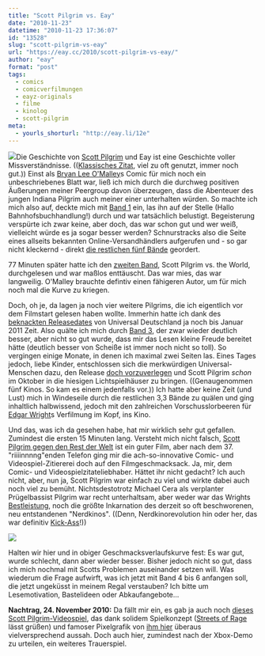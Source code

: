 ```yaml
---
title: "Scott Pilgrim vs. Eay"
date: "2010-11-23"
datetime: "2010-11-23 17:36:07"
id: "13528"
slug: "scott-pilgrim-vs-eay"
url: "https://eay.cc/2010/scott-pilgrim-vs-eay/"
author: "eay"
format: "post"
tags:
  - comics
  - comicverfilmungen
  - eayz-originals
  - filme
  - kinolog
  - scott-pilgrim
meta:
  - yourls_shorturl: "http://eay.li/12e"
---
```


![](https://eay.cc/uploads/2010/scottpilgrim1.gif)Die Geschichte von [Scott Pilgrim](http://www.scottpilgrim.com/) und Eay ist eine Geschichte voller Missverständnisse. (([Klassisches Zitat](http://www.youtube.com/watch?v=Wy3e_SjGAUA), viel zu oft genutzt, immer noch gut.)) Einst als [Bryan Lee O'Malley](http://radiomaru.com/)s Comic für mich noch ein unbeschriebenes Blatt war, ließ ich mich durch die durchweg positiven Äußerungen meiner Peergroup davon überzeugen, dass die Abenteuer des jungen Indiana Pilgrim auch meiner einer unterhalten würden. So machte ich mich also auf, deckte mich mit [Band 1](http://www.amazon.de/exec/obidos/ASIN/1932664084/eayznet-21) ein, las ihn auf der Stelle (Hallo Bahnhofsbuchhandlung!) durch und war tatsächlich belustigt. Begeisterung verspürte ich zwar keine, aber doch, das war schon gut und wer weiß, vielleicht würde es ja sogar besser werden? Schnurstracks also die Seite eines allseits bekannten Online-Versandhändlers aufgerufen und - so gar nicht kleckernd - direkt [die restlichen fünf Bände](http://amzn.to/9TeB4X) geordert.

77 Minuten später hatte ich den [zweiten Band](http://www.amazon.de/exec/obidos/ASIN/1932664122/eayznet-21), Scott Pilgrim vs. the World, durchgelesen und war maßlos enttäuscht. Das war mies, das war langweilig. O'Malley brauchte defintiv einen fähigeren Autor, um für mich noch mal die Kurve zu kriegen.

Doch, oh je, da lagen ja noch vier weitere Pilgrims, die ich eigentlich vor dem Filmstart gelesen haben wollte. Immerhin hatte ich dank des [beknackten Releasedates](http://www.fuenf-filmfreunde.de/2010/07/21/scott-pilgrim-remixes-und-der-deutschlandstart/) von Universal Deutschland ja noch bis Januar 2011 Zeit. Also quälte ich mich durch [Band 3](http://www.amazon.de/exec/obidos/ASIN/193266422X/eayznet-21), der zwar wieder deutlich besser, aber nicht so gut wurde, dass mir das Lesen kleine Freude bereitet hätte (deutlich besser von Scheiße ist immer noch nicht so toll). So vergingen einige Monate, in denen ich maximal zwei Seiten las. Eines Tages jedoch, liebe Kinder, entschlossen sich die merkwürdigen Universal-Menschen dazu, den Release [doch vorzuverlegen](http://twitter.com/Eay/statuses/24011746560) und Scott Pilgrim _schon_ im Oktober in die hiesigen Lichtspielhäuser zu bringen. ((Genaugenommen fünf Kinos. So kam es einem jedenfalls vor.)) Ich hatte aber keine Zeit (und Lust) mich in Windeseile durch die restlichen 3,3 Bände zu quälen und ging inhaltlich halbwissend, jedoch mit den zahlreichen Vorschusslorbeeren für [Edgar Wright](http://de.wikipedia.org/wiki/Edgar_Wright)s Verfilmung im Kopf, ins Kino.

Und das, was ich da gesehen habe, hat mir wirklich sehr gut gefallen. Zumindest die ersten 15 Minuten lang. Versteht mich nicht falsch, [Scott Pilgrim gegen den Rest der Welt](http://www.imdb.com/title/tt0446029/) ist ein guter Film, aber nach dem 37. "riiiinnnng"enden Telefon ging mir die ach-so-innovative Comic- und Videospiel-Zitiererei doch auf den Filmgeschmacksack. Ja, mir, dem Comic- und Videospielzitateliebhaber. Hättet ihr nicht gedacht? Ich auch nicht, aber, nun ja, Scott Pilgrim war einfach zu viel und wirkte dabei auch noch viel zu bemüht. Nichtsdestotrotz Michael Cera als verplanter Prügelbassist Pilgrim war recht unterhaltsam, aber weder war das Wrights [Bestleistung](http://www.amazon.de/exec/obidos/ASIN/B0007M2XLU/eayznet-21), noch die größte Inkarnation des derzeit so oft beschworenen, neu entstandenen "Nerdkinos". ((Denn, Nerdkinorevolution hin oder her, das war definitiv [Kick-Ass](http://www.amazon.de/exec/obidos/ASIN/B003GHM7AU/eayznet-21)!))

![](https://eay.cc/uploads/2010/howilikedscottpilgrim.jpg)

Halten wir hier und in obiger Geschmacksverlaufskurve fest: Es war gut, wurde schlecht, dann aber wieder besser. Bisher jedoch nicht so gut, dass ich mich nochmal mit Scotts Problemen auseinander setzen will. Was wiederum die Frage aufwirft, was ich jetzt mit Band 4 bis 6 anfangen soll, die jetzt ungeküsst in meinem Regal verstauben? Ich bitte um Lesemotivation, Bastelideen oder Abkaufangebote...

**Nachtrag, 24. November 2010:** Da fällt mir ein, es gab ja auch noch [dieses Scott Pilgrim-Videospiel](http://www.youtube.com/watch?v=yAY4vNJd7A8), das dank solidem Spielkonzept ([Streets of Rage](//eay.cc/2007/fingers-of-rage/) lässt grüßen) und famoser Pixelgrafik von [ihm hier](//eay.cc/2008/kings-of-power-4-billion/) überaus vielversprechend aussah. Doch auch hier, zumindest nach der Xbox-Demo zu urteilen, ein weiteres Trauerspiel.
